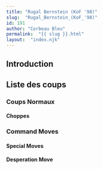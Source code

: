 ```yaml
---
title: "Rugal Bernstein (KoF '98)"
slug:  "Rugal_Bernstein_(KoF_'98)"
id: 191
author: "Corbeau Bleu"
permalink:  "{{ slug }}.html"
layout:  "index.njk"
---
```


## Introduction

## Liste des coups

### Coups Normaux

#### Choppes

### Command Moves

#### Special Moves

#### Desperation Move

